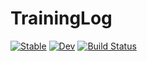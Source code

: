 # TrainingLog

[![Stable](https://img.shields.io/badge/docs-stable-blue.svg)](https://fieldofnodes.github.io/TrainingLog.jl/stable/)
[![Dev](https://img.shields.io/badge/docs-dev-blue.svg)](https://fieldofnodes.github.io/TrainingLog.jl/dev/)
[![Build Status](https://github.com/fieldofnodes/TrainingLog.jl/actions/workflows/CI.yml/badge.svg?branch=main)](https://github.com/fieldofnodes/TrainingLog.jl/actions/workflows/CI.yml?query=branch%3Amain)
